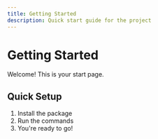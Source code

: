 ```yaml
---
title: Getting Started
description: Quick start guide for the project
---
```


# Getting Started

Welcome! This is your start page.

## Quick Setup

1. Install the package
2. Run the commands
3. You're ready to go! 